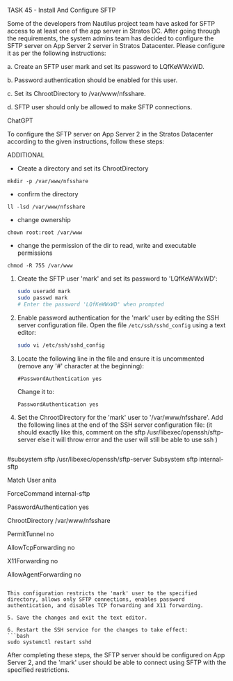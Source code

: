 TASK 45 - Install And Configure SFTP


Some of the developers from Nautilus project team have asked for SFTP access to at least one of the app server in Stratos DC. After going through the requirements, the system admins team has decided to configure the SFTP server on App Server 2 server in Stratos Datacenter. Please configure it as per the following instructions:



a. Create an SFTP user mark and set its password to LQfKeWWxWD.

b. Password authentication should be enabled for this user.

c. Set its ChrootDirectory to /var/www/nfsshare.

d. SFTP user should only be allowed to make SFTP connections.

ChatGPT





To configure the SFTP server on App Server 2 in the Stratos Datacenter according to the given instructions, follow these steps:


ADDITIONAL

- Create a directory and set its ChrootDirectory
```
mkdir -p /var/www/nfsshare
```
- confirm the directory
```
ll -lsd /var/www/nfsshare
```
- change ownership 
```
chown root:root /var/www
```
- change the permission of the dir to read, write and executable permissions
```
chmod -R 755 /var/www
```


1. Create the SFTP user 'mark' and set its password to 'LQfKeWWxWD':
   ```bash
   sudo useradd mark
   sudo passwd mark
   # Enter the password 'LQfKeWWxWD' when prompted
   ```

2. Enable password authentication for the 'mark' user by editing the SSH server configuration file. Open the file `/etc/ssh/sshd_config` using a text editor:
   ```bash
   sudo vi /etc/ssh/sshd_config
   ```

3. Locate the following line in the file and ensure it is uncommented (remove any '#' character at the beginning):
   ```
   #PasswordAuthentication yes
   ```

   Change it to:
   ```
   PasswordAuthentication yes
   ```
4. Set the ChrootDirectory for the 'mark' user to '/var/www/nfsshare'. Add the following lines at the end of the SSH server configuration file: (it should exactly like this, comment on the sftp    /usr/libexec/openssh/sftp-server else it will throw error and the user will still be able to use ssh )
   ```
#subsystem      sftp    /usr/libexec/openssh/sftp-server
Subsystem       sftp    internal-sftp

Match User anita

ForceCommand internal-sftp

PasswordAuthentication yes

ChrootDirectory /var/www/nfsshare

PermitTunnel no

AllowTcpForwarding no

X11Forwarding no

AllowAgentForwarding no
   ```

   This configuration restricts the 'mark' user to the specified directory, allows only SFTP connections, enables password authentication, and disables TCP forwarding and X11 forwarding.

5. Save the changes and exit the text editor.

6. Restart the SSH service for the changes to take effect:
   ```bash
   sudo systemctl restart sshd
   ```

After completing these steps, the SFTP server should be configured on App Server 2, and the 'mark' user should be able to connect using SFTP with the specified restrictions.
